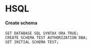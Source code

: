 HSQL
=====

#### Create schema

	SET DATABASE SQL SYNTAX ORA TRUE;
	CREATE SCHEMA TEST AUTHORIZATION DBA;
	SET INITIAL SCHEMA TEST;